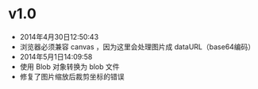 # v1.0
* 2014年4月30日12:50:43
* 浏览器必须兼容 canvas ，因为这里会处理图片成 dataURL（base64编码）
* 2014年5月1日14:09:58
* 使用 Blob 对象转换为 blob 文件
* 修复了图片缩放后裁剪坐标的错误
